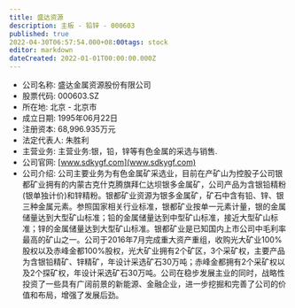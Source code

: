 ```yaml
---
title: 盛达资源
description: 主板 - 铅锌 - 000603
published: true
2022-04-30T06:57:54.000+08:00tags: stock
editor: markdown
dateCreated: 2022-01-01T00:00:00.000Z
---
```


- 公司名称: 盛达金属资源股份有限公司
- 股票代码: 000603.SZ
- 所在地: 北京 - 北京市
- 成立日期: 1995年06月22日
- 注册资本: 68,996.935万元
- 法定代表人: 朱胜利
- 主营业务: 主营业务:银，铅，锌等有色金属的采选与销售.
- 公司官网: [www.sdkygf.com](www.sdkygf.com)
- 公司介绍: 公司主要业务为有色金属矿采选业，目前在产矿山为控股子公司银都矿业拥有的内蒙古克什克腾旗拜仁达坝银多金属矿，公司产品为含银铅精粉(银单独计价)和锌精粉。银都矿业资源为银多金属矿，矿石中含有铅、锌、银三种金属元素。参照国家相关行业标准，银都矿业按单一元素计量，银的金属储量达到大型矿山标准；铅的金属储量达到中型矿山标准，接近大型矿山标准；锌的金属储量达到大型矿山标准。银都矿业是已知国内上市公司中毛利率最高的矿山之一。公司于2016年7月完成重大资产重组，收购光大矿业100%股权以及赤峰金都100%股权，光大矿业拥有2个矿区，3个采矿权，主要产品为含银铅精矿、锌精矿，年设计采选矿石30万吨；赤峰金都拥有2个采矿权以及2个探矿权，年设计采选矿石30万吨。公司在稳步发展主业的同时，战略性投资了一些具有广阔前景的新能源、金融企业，进一步挖掘和完善了公司的价值和布局，增强了发展后劲。


